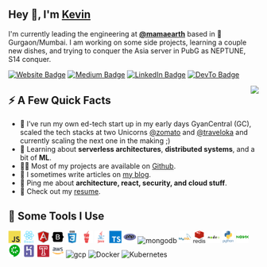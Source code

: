 <h2>Hey 👋, I'm <a href="https://kevinsolomon.com/">Kevin</a></h2>
<p>I'm currently leading the engineering at <strong><a href="https://www.mamaearth.in/">@mamaearth</a></strong> based in 🌁 Gurgaon/Mumbai. I am working on some side projects, learning a couple new dishes, and trying to conquer the Asia server in PubG as  NEPTUNE, S14 conquer.</p>
<p><a href="https://kevinsolomon.com"><img src="https://img.shields.io/badge/-kevinsolomon.com-4E69C8?style=flat-square&amp;labelColor=4E69C8&amp;logo=Firefox&amp;link=https://kevinsolomon.com" alt="Website Badge"></a> <a href="https://medium.com/@iamkevinsolomon"><img src="https://img.shields.io/badge/-@iamkevinsolomon-14c767?style=flat-square&amp;labelColor=14c767&amp;logo=Medium&amp;link=https://medium.com/@iamkevinsolomon" alt="Medium Badge"></a> <a href="https://www.linkedin.com/in/kevthedev/"><img src="https://img.shields.io/badge/-@kevthedev-0077B5?style=flat-square&amp;labelColor=0077B5&amp;logo=LinkedIn&amp;link=https://www.linkedin.com/in/kevthedev/" alt="LinkedIn Badge"></a> <a href="https://dev.to/ikevinsolomon"><img src="https://img.shields.io/badge/-@ikevinsolomon-0A0A0A?style=flat-square&amp;labelColor=0A0A0A&amp;logo=dev.to&amp;link=https://dev.to/ikevinsolomon" alt="DevTo Badge"></a></p>
<img align="right" src="https://media1.giphy.com/media/13HgwGsXF0aiGY/giphy.gif" />
<h2>⚡️ A Few Quick Facts</h2>
<ul>
  <li>🔭 I’ve run my own ed-tech start up in my early days GyanCentral (GC),  scaled the tech stacks at two Unicorns <a href="https://www.zomato.com">@zomato</a> and <a href="https://www.traveloka.com">@traveloka</a> and currently scaling the next one in the making ;)</li>
<li>🧐 Learning about <strong>serverless architectures</strong>, <strong>distributed systems</strong>, and a bit of <strong>ML</strong>.</li>
<li>👨‍💻 Most of my projects are available on <a href="https://github.com/ikevinsolomon">Github</a>.</li>
<li>📝 I sometimes write articles on <a href="https://kevinsolomon.com">my blog</a>.</li>
<li>💬 Ping me about <strong>architecture, react, security, and cloud stuff</strong>.</li>
<li>📙 Check out my <a href="https://www.kevinsolomon.com/resume/resume.pdf">resume</a>.</li>
</ul>

<h2>🚀 Some Tools I Use</h2>
<p align="left">
<img src="https://raw.githubusercontent.com/devicons/devicon/master/icons/javascript/javascript-original.svg" alt="javascript" width="25" height="25" />
<img src="https://raw.githubusercontent.com/devicons/devicon/master/icons/react/react-original-wordmark.svg" alt="react" width="25" height="25" />
<img src="https://raw.githubusercontent.com/devicons/devicon/master/icons/angularjs/angularjs-original.svg" alt="angular-js" width="25" height="25" />
<img src="https://raw.githubusercontent.com/devicons/devicon/master/icons/bootstrap/bootstrap-plain.svg" alt="bootstrap" width="25" height="25" />
<img src="https://raw.githubusercontent.com/devicons/devicon/master/icons/css3/css3-original-wordmark.svg" alt="css3" width="25" height="25" />
<img src="https://raw.githubusercontent.com/devicons/devicon/master/icons/gulp/gulp-plain.svg" alt="gulp" width="25" height="25" />
<img src="https://raw.githubusercontent.com/devicons/devicon/master/icons/java/java-original-wordmark.svg" alt="java" width="25" height="25" />
<img src="https://raw.githubusercontent.com/devicons/devicon/master/icons/typescript/typescript-original.svg" alt="typescript" width="25" height="25" />
<img src="https://raw.githubusercontent.com/devicons/devicon/master/icons/php/php-original.svg" alt="php" width="25" height="25" />
<img src="https://devicons.github.io/devicon/devicon.git/icons/mongodb/mongodb-original-wordmark.svg" alt="mongodb" width="25" height="25" />
<img src="https://raw.githubusercontent.com/devicons/devicon/master/icons/mysql/mysql-original-wordmark.svg" alt="mysql" width="25" height="25" />
<img src="https://raw.githubusercontent.com/devicons/devicon/master/icons/redis/redis-original-wordmark.svg" alt="redis" width="25" height="25" />
<img src="https://raw.githubusercontent.com/devicons/devicon/master/icons/nodejs/nodejs-original-wordmark.svg" alt="nodejs" width="25" height="25" />
<img src="https://raw.githubusercontent.com/devicons/devicon/master/icons/python/python-original-wordmark.svg" alt="python" width="25" height="25" />
<img src="https://raw.githubusercontent.com/devicons/devicon/master/icons/nginx/nginx-original.svg" alt="nginx" width="25" height="25" />
<img src="https://raw.githubusercontent.com/devicons/devicon/master/icons/cucumber/cucumber-plain.svg" alt="cucumber" width="25" height="25" />
<img src="https://raw.githubusercontent.com/devicons/devicon/master/icons/heroku/heroku-plain.svg" alt="heroku" width="25" height="25" />
<img src="https://raw.githubusercontent.com/devicons/devicon/master/icons/travis/travis-plain.svg" alt="travis" width="25" height="25" />
<img src="https://raw.githubusercontent.com/github/explore/80688e429a7d4ef2fca1e82350fe8e3517d3494d/topics/aws/aws.png" alt="aws" width="25" height="25" />
<img src="https://www.vectorlogo.zone/logos/google_cloud/google_cloud-icon.svg" alt="gcp" width="25" height="25" />
<img src="https://devicons.github.io/devicon/devicon.git/icons/docker/docker-original-wordmark.svg" alt="Docker" width="25" height="25" />
<img src="https://www.vectorlogo.zone/logos/kubernetes/kubernetes-icon.svg" alt="Kubernetes" width="25" height="25" />
</p>
